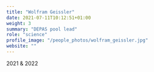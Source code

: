 ```yaml
---
title: "Wolfram Geissler"
date: 2021-07-11T10:12:51+01:00
weight: 3
summary: "DEPAS pool lead"
role: "science"
profile_image: "/people_photos/wolfram_geissler.jpg"
website: ""
---
```

2021 & 2022
